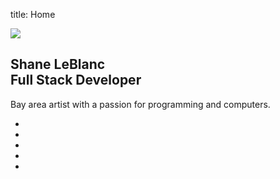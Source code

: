 title: Home

<div class="card">
    <div class="box">
        <div class="img">
            <img src="/static/img/shane_profile.png">
        </div>
        <h2>Shane LeBlanc<br><span>Full Stack Developer</span></h2>
        <p> Bay area artist with a passion for programming and computers.</p>
        <span>
            <ul>
                <li><a href="#"><i class="fa fa-facebook" aria-hidden="true"></i></a></li>
                <li><a href="#"><i class="fa fa-twitter" aria-hidden="true"></i></a></li>
                <li><a href="#"><i class="fa fa-google-plus" aria-hidden="true"></i></a></li>
                <li><a href="#"><i class="fa fa-linkedin" aria-hidden="true"></i></a></li>
                <li><a href="#"><i class="fa fa-instagram" aria-hidden="true"></i></a></li>
            </ul>
        </span>
    </div>
</div>